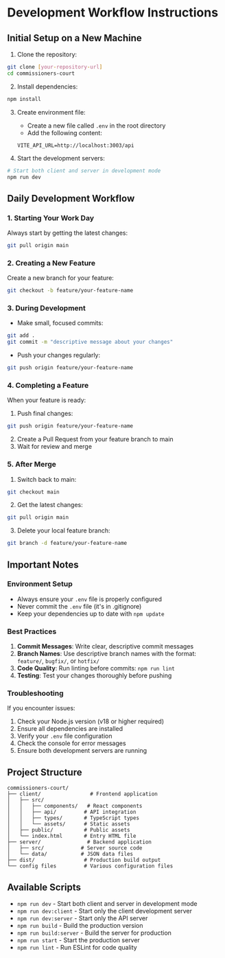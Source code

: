 # Development Workflow Instructions

## Initial Setup on a New Machine

1. Clone the repository:
```bash
git clone [your-repository-url]
cd commissioners-court
```

2. Install dependencies:
```bash
npm install
```

3. Create environment file:
   - Create a new file called `.env` in the root directory
   - Add the following content:
   ```
   VITE_API_URL=http://localhost:3003/api
   ```

4. Start the development servers:
```bash
# Start both client and server in development mode
npm run dev
```

## Daily Development Workflow

### 1. Starting Your Work Day
Always start by getting the latest changes:
```bash
git pull origin main
```

### 2. Creating a New Feature
Create a new branch for your feature:
```bash
git checkout -b feature/your-feature-name
```

### 3. During Development
- Make small, focused commits:
```bash
git add .
git commit -m "descriptive message about your changes"
```

- Push your changes regularly:
```bash
git push origin feature/your-feature-name
```

### 4. Completing a Feature
When your feature is ready:
1. Push final changes:
```bash
git push origin feature/your-feature-name
```

2. Create a Pull Request from your feature branch to main
3. Wait for review and merge

### 5. After Merge
1. Switch back to main:
```bash
git checkout main
```

2. Get the latest changes:
```bash
git pull origin main
```

3. Delete your local feature branch:
```bash
git branch -d feature/your-feature-name
```

## Important Notes

### Environment Setup
- Always ensure your `.env` file is properly configured
- Never commit the `.env` file (it's in .gitignore)
- Keep your dependencies up to date with `npm update`

### Best Practices
1. **Commit Messages**: Write clear, descriptive commit messages
2. **Branch Names**: Use descriptive branch names with the format: `feature/`, `bugfix/`, or `hotfix/`
3. **Code Quality**: Run linting before commits: `npm run lint`
4. **Testing**: Test your changes thoroughly before pushing

### Troubleshooting
If you encounter issues:
1. Check your Node.js version (v18 or higher required)
2. Ensure all dependencies are installed
3. Verify your `.env` file configuration
4. Check the console for error messages
5. Ensure both development servers are running

## Project Structure
```
commissioners-court/
├── client/                # Frontend application
│   ├── src/
│   │   ├── components/   # React components
│   │   ├── api/         # API integration
│   │   ├── types/       # TypeScript types
│   │   └── assets/      # Static assets
│   ├── public/          # Public assets
│   └── index.html       # Entry HTML file
├── server/               # Backend application
│   ├── src/            # Server source code
│   └── data/           # JSON data files
├── dist/                # Production build output
└── config files         # Various configuration files
```

## Available Scripts
- `npm run dev` - Start both client and server in development mode
- `npm run dev:client` - Start only the client development server
- `npm run dev:server` - Start only the API server
- `npm run build` - Build the production version
- `npm run build:server` - Build the server for production
- `npm run start` - Start the production server
- `npm run lint` - Run ESLint for code quality 